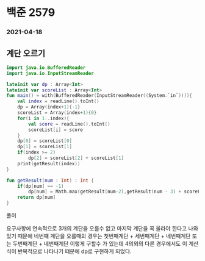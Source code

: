 # 백준 2579

### 2021-04-18

## 계단 오르기

```kotlin
import java.io.BufferedReader
import java.io.InputStreamReader

lateinit var dp : Array<Int>
lateinit var scoreList : Array<Int>
fun main() = with(BufferedReader(InputStreamReader((System.`in`)))){
    val index = readLine().toInt()
    dp = Array(index+1){-1}
    scoreList = Array(index+1){0}
    for(i in 1..index){
        val score = readLine().toInt()
        scoreList[i] = score
    }
    dp[0] = scoreList[0]
    dp[1] = scoreList[1]
    if(index >= 2)
        dp[2] = scoreList[2] + scoreList[1]
    print(getResult(index))
}

fun getResult(num : Int) : Int {
    if(dp[num] == -1)
        dp[num] = Math.max(getResult(num-2),getResult(num - 3) + scoreList[num-1]) + scoreList[num]
    return dp[num]
}
```

풀이

요구사항에 연속적으로 3개의 계단을 오를수 없고 마지막 계단을 꼭 올라야 한다고 나와있기 때문에 네번째 계단을 오를때의 경우는 첫번째계단 + 세번째계단 + 네번째계단 또는 두번째계단 + 네번째계단 이렇게 구할수 가 있는데 4의외의 다른 경우에서도 이 계산식이 반복적으로 나타나기 떄문에 dp로 구현하게 되었다.